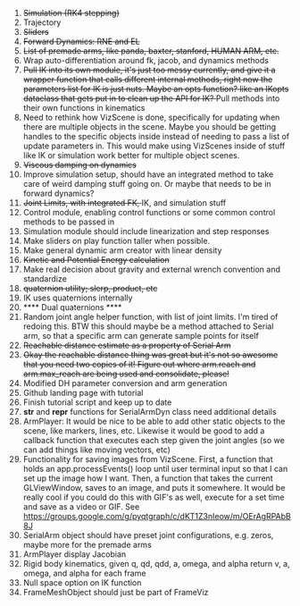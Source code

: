 1) <s> Simulation (RK4 stepping) </s>
2) Trajectory
3) <s> Sliders </s> 
4) <s> Forward Dynamics: RNE and EL </s>
5) <s> List of premade arms, like panda, baxter, stanford, HUMAN ARM, etc. </s>
6) Wrap auto-differentiation around fk, jacob, and dynamics methods
7) <s> Pull IK into its own module, it's just too messy currently, and give it a wrapper function that calls different internal methods, right now the parameters list for IK is just nuts. Maybe an opts function? like an IKopts dataclass that gets put in to clean up the API for IK? </s> 
   Pull methods into their own functions in kinematics
8) Need to rethink how VizScene is done, specifically for updating when there are multiple objects
in the scene. Maybe you should be getting handles to the specific objects inside instead of needing to pass a
list of update parameters in. This would make using VizScenes inside of stuff like IK or simulation work better for 
multiple object scenes.
9) <s> Viscous damping on dynamics </s>
10) Improve simulation setup, should have an integrated method to take care of weird
damping stuff going on. Or maybe that needs to be in forward dynamics?
11) <s> Joint Limits, with integrated FK, </s> IK,  and simulation stuff
12) Control module, enabling control functions or some common control methods to be passed in
13) Simulation module should include linearization and step responses
14) Make sliders on play function taller when possible.
15) Make general dynamic arm creator with linear density
16) <s> Kinetic and Potential Energy calculation </s>
17) Make real decision about gravity and external wrench convention and standardize
18) <s> quaternion utility; slerp, product, etc </s>
19) IK uses quaternions internally
20) **** Dual quaternions ****
21) Random joint angle helper function, with list of joint limits. I'm tired of redoing this. BTW this should maybe be a method attached to Serial arm, so that a specific arm can generate sample points for itself
22) <s> Reachable distance estimate as a property of Serial Arm </s>
23) <s> Okay the reachable distance thing was great but it's not so awesome that you need two copies of it! Figure out where arm.reach and arm.max_reach are being used and consolidate, please! </s>
24) Modified DH parameter conversion and arm generation
25) Github landing page with tutorial
26) Finish tutorial script and keep up to date
27) __str__ and __repr__ functions for SerialArmDyn class need additional details
28) ArmPlayer: It would be nice to be able to add other static objects to the scene, like markers, lines, etc. Likewise it would be good to add a callback function that executes each step given the joint angles (so we can add things like moving vectors, etc)
29) Functionality for saving images from VizScene. First, a function that holds an app.processEvents() loop until user terminal input so that I can set up the image how I want. Then, a function that takes the current GLViewWindow, saves to an image, and puts it somewhere. It would be really cool if you could do this with GIF's as well, execute for a set time and save as a video or GIF. See https://groups.google.com/g/pyqtgraph/c/dKT1Z3nIeow/m/OErAgRPAbB8J
30) SerialArm object should have preset joint configurations, e.g. zeros, maybe more for the premade arms
31) ArmPlayer display Jacobian
32) Rigid body kinematics, given q, qd, qdd, a, omega, and alpha return v, a, omega, and alpha for each frame
33) Null space option on IK function
34) FrameMeshObject should just be part of FrameViz
